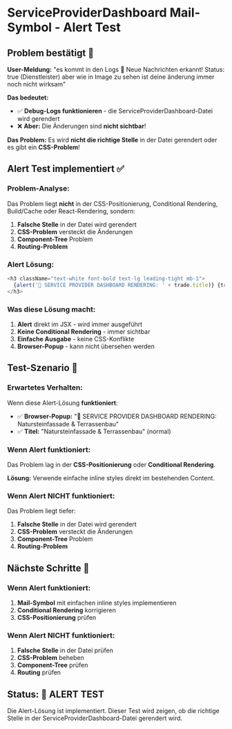 # ServiceProviderDashboard Mail-Symbol - Alert Test

## Problem bestätigt 🚨

**User-Meldung:** "es kommt in den Logs 🔔 Neue Nachrichten erkannt! Status: true (Dienstleister) aber wie in Image zu sehen ist deine änderung immer noch nicht wirksam"

**Das bedeutet:** 
- ✅ **Debug-Logs funktionieren** - die ServiceProviderDashboard-Datei wird gerendert
- ❌ **Aber:** Die Änderungen sind **nicht sichtbar**!

**Das Problem:** Es wird **nicht die richtige Stelle** in der Datei gerendert oder es gibt ein **CSS-Problem**!

## Alert Test implementiert ✅

### Problem-Analyse:
Das Problem liegt **nicht** in der CSS-Positionierung, Conditional Rendering, Build/Cache oder React-Rendering, sondern:
1. **Falsche Stelle** in der Datei wird gerendert
2. **CSS-Problem** versteckt die Änderungen
3. **Component-Tree** Problem
4. **Routing-Problem**

### Alert Lösung:
```typescript
<h3 className="text-white font-bold text-lg leading-tight mb-1">
  {alert('🚨 SERVICE PROVIDER DASHBOARD RENDERING: ' + trade.title)} {trade.title}
</h3>
```

### Was diese Lösung macht:
1. **Alert** direkt im JSX - wird immer ausgeführt
2. **Keine Conditional Rendering** - immer sichtbar
3. **Einfache Ausgabe** - keine CSS-Konflikte
4. **Browser-Popup** - kann nicht übersehen werden

## Test-Szenario 🧪

### Erwartetes Verhalten:
Wenn diese Alert-Lösung **funktioniert**:
- ✅ **Browser-Popup:** "🚨 SERVICE PROVIDER DASHBOARD RENDERING: Natursteinfassade & Terrassenbau"
- ✅ **Titel:** "Natursteinfassade & Terrassenbau" (normal)

### Wenn Alert funktioniert:
Das Problem lag in der **CSS-Positionierung** oder **Conditional Rendering**.

**Lösung:** Verwende einfache inline styles direkt im bestehenden Content.

### Wenn Alert NICHT funktioniert:
Das Problem liegt tiefer:
1. **Falsche Stelle** in der Datei wird gerendert
2. **CSS-Problem** versteckt die Änderungen
3. **Component-Tree** Problem
4. **Routing-Problem**

## Nächste Schritte 🔧

### Wenn Alert funktioniert:
1. **Mail-Symbol** mit einfachen inline styles implementieren
2. **Conditional Rendering** korrigieren
3. **CSS-Positionierung** prüfen

### Wenn Alert NICHT funktioniert:
1. **Falsche Stelle** in der Datei prüfen
2. **CSS-Problem** beheben
3. **Component-Tree** prüfen
4. **Routing** prüfen

## Status: 🔄 ALERT TEST

Die Alert-Lösung ist implementiert. Dieser Test wird zeigen, ob die richtige Stelle in der ServiceProviderDashboard-Datei gerendert wird.
